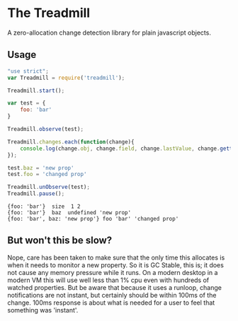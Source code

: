 # The Treadmill
A zero-allocation change detection library for plain javascript objects.

## Usage
```javascript
"use strict";
var Treadmill = require('treadmill');

Treadmill.start();

var test = {
	foo: 'bar'
}

Treadmill.observe(test);

Treadmill.changes.each(function(change){
	console.log(change.obj, change.field, change.lastValue, change.getter())
});

test.baz = 'new prop'
test.foo = 'changed prop'

Treadmill.unObserve(test);
Treadmill.pause();
```
```
{foo: 'bar'}  size  1 2
{foo: 'bar'}  baz  undefined 'new prop'
{foo: 'bar', baz: 'new prop'} foo 'bar' 'changed prop'
```

## But won't this be slow?
Nope, care has been taken to make sure that the only time this allocates is when it needs to monitor a new property. So it is GC Stable, this is; it does not cause any memory pressure while it runs. On a modern desktop in a modern VM this will use well less than 1% cpu even with hundreds of watched properties. But be aware that because it uses a runloop, change notifications are not instant, but certainly should be within 100ms of the change. 100ms response is about what is needed for a user to feel that something was 'instant'.

